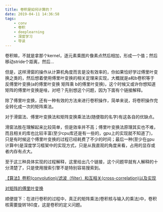 ```yaml
---
title: 卷积是如何计算的？
date: 2019-04-11 14:36:58
tags: 
    - conv
    - 卷积
    - deeplearning
    - 深度学习
    - 导读
---
```


卷积嘛，不就是拿那个kernel，逐元素乘图片像素点然后相加，形成一个值；然后移动stride个距离，然后...

但是，这样滑窗的操作从计算机角度而言是没有效率的，你如果恰好学过傅里叶变换之类的，然后想着使用傅里叶变换的相关定理来实现，大概就是a和b卷积等于   反傅里叶变换(a的傅里叶变换 矩阵乘 b的傅里叶变换)，这个时候又或许你想知道矩阵的傅里叶变换是啥，对吧？先别想这个问题，因为下面有个链接解释。

除了傅里叶变换，还有一种有效的方法来进行卷积操作，简单来说，将卷积操作完全转化成一次的矩阵乘法。

对于滑窗法、傅里叶变换法和矩阵变换乘法法(随便取的名字)有这各自的优缺点。

滑窗法胜在理解起来比较简单，但是效率并不高；傅里叶变换法原理其实也不难，而且相关的库也比较丰富(至少cpu库还是有一些的，gpu上的实现就不知道了)，只是有时候这个傅里叶变换的过程已经耗费了不少的时间；最后一种(至少在gpu计算中)是深度学习框架中的实现方式，只是从我直观的角度来看，占用的显存或者内存有点大。

至于这三种具体实现的过程解释，这里给出几个链接，这个问题早就有人解释的十分清楚了，只是使用搜索引擎不是特别容易搜索到。

[【算法】卷积(convolution)/滤波（filter）和互相关(cross-correlation)以及实现](https://zhuanlan.zhihu.com/p/30086163)

[对矩阵的傅里叶变换](https://blog.csdn.net/sayaitachi/article/details/77678878)

顺便提下：在进行卷积的过程中，真正的矩阵乘法(卷积核与输入的乘法)中，卷积核需要旋转180度，这是卷积的定义问题。